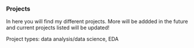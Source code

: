 ### Projects

In here you will find my different projects. More will be addded in the future and current projects listed will be updated!

Project types: data analysis/data science, EDA

